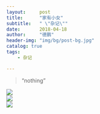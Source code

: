 ```yaml
---
layout:     post
title:      "家有小女"
subtitle:   " \"杂记\""
date:       2018-04-18
author:     "德鹏"
header-img: "img/bg/post-bg.jpg"
catalog: true
tags:
    - 杂记

---
```


> “nothing”

![][tian001]  
![][tian002]  
![][tian003]  

[tian001]:http://ma-depeng.github.io/img/2018/2018-4-18-1.jpg
[tian002]:http://ma-depeng.github.io/img/2018/2018-4-18-2.jpg
[tian003]:http://ma-depeng.github.io/img/2018/2018-4-18-3.jpg
